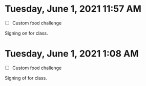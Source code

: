 # Tuesday, June  1, 2021 11:57 AM
- [ ] Custom food challenge

Signing on for class.

# Tuesday, June  1, 2021 1:08 AM
- [ ] Custom food challenge

Signing of for class.
